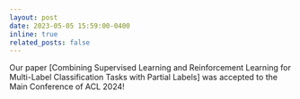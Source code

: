 ```yaml
---
layout: post
date: 2023-05-05 15:59:00-0400
inline: true
related_posts: false
---
```


Our paper [Combining Supervised Learning and Reinforcement Learning for Multi-Label Classification Tasks with Partial Labels] was accepted to the Main Conference of ACL 2024!
